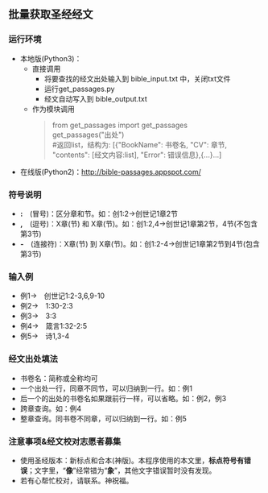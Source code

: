 ## 批量获取圣经经文

### 运行环境
* 本地版(Python3)：
  * 直接调用
    * 将要查找的经文出处输入到 bible_input.txt 中，关闭txt文件
    * 运行get_passages.py
    * 经文自动写入到 bible_output.txt
  * 作为模块调用
    > from get_passages import get_passages   
    > get_passages("出处")   
    > #返回list，结构为: [{"BookName": 书卷名, "CV": 章节, "contents": [经文内容:list], "Error": 错误信息},{...}...]
* 在线版(Python2)：http://bible-passages.appspot.com/

### 符号说明
*   **:**　(冒号)：区分章和节。如：创1:2→创世记1章2节
*   **,**　(逗号)：X章(节) 和 X章(节)。如：创1:2,4→创世记1章第2节，4节(不包含第3节)
*   **-**　(连接符)：X章(节) 到 X章(节)。如：创1:2-4→创世记1章第2节到4节(包含第3节)

### 输入例
* 例1→　创世记1:2-3,6,9-10
* 例2→　1:30-2:3
* 例3→　3:3
* 例4→　箴言1:32-2:5
* 例5→　诗1,3-4

### 经文出处填法
* 书卷名：简称或全称均可
* 一个出处一行，同章不同节，可以归纳到一行。如：例1
* 后一个的出处的书卷名如果跟前行一样，可以省略。如：例2，例3
* 跨章查询。如：例4
* 整章查询。同书卷不同章，可以归纳到一行。如：例5

### 注意事项&经文校对志愿者募集
* 使用圣经版本：新标点和合本(神版)。本程序使用的本文里，**标点符号有错误**；文字里，“**像**”经常错为“**象**”，其他文字错误暂时没有发现。
* 若有心帮忙校对，请联系。神祝福。
